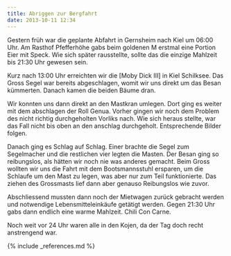 ```yaml
---
title: Abriggen zur Bergfahrt
date: 2013-10-11 12:34
---
```

Gestern früh war die geplante Abfahrt in Gernsheim nach Kiel um 06:00 Uhr. Am Rasthof Pfefferhöhe gabs beim goldenen M erstmal eine Portion Eier mit Speck. Wie sich später rausstellte, sollte das die einzige Mahlzeit bis 21:30 Uhr gewesen sein.

Kurz nach 13:00 Uhr erreichten wir die [Moby Dick III] in Kiel Schilksee. Das Gross Segel war bereits abgeschlagen, womit wir uns direkt um das Besan kümmerten. Danach kamen die beiden Bäume dran. 

Wir konnten uns dann direkt an den Mastkran umlegen. Dort ging es weiter mit dem abschlagen der Roll Genua. Vorher gingen wir noch dem Problem des nicht richtig durchgeholten Vorliks nach. Wie sich heraus stellte, war das Fall nicht bis oben an den anschlag durchgeholt. Entsprechende Bilder folgen.

Danach ging es Schlag auf Schlag. Einer brachte die Segel zum Segelmacher und die restlichen vier legten die Masten. Der Besan ging so reibungslos, als hätten wir noch nie was anderes gemacht. Beim Gross wollten wir uns die Fahrt mit dem Bootsmannsstuhl ersparen, um die Schlaufe um den Mast zu legen, was aber nur zum Teil funktionierte. Das ziehen des Grossmasts lief dann aber genauso Reibungslos wie zuvor.

Abschliessend mussten dann noch der Mietwagen zurück gebracht werden und notwendige Lebensmitteleinkäufe getätigt werden. Gegen 21:30 Uhr gabs dann endlich eine warme Mahlzeit. Chili Con Carne.

Noch weit vor 24 Uhr waren alle in den Kojen, da der Tag doch recht anstrengend war.

{% include _references.md %}
